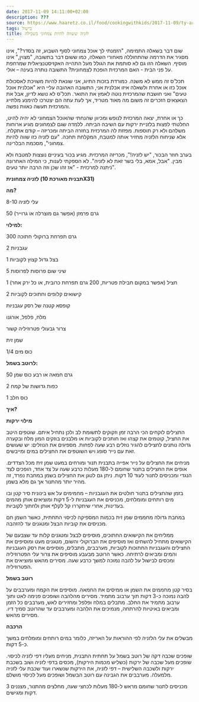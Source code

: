 ```yaml
---
date: 2017-11-09 14:11:00+02:00
description: ???
source: https://www.haaretz.co.il/food/cookingwithkids/2017-11-09/ty-article/0000017f-f8d3-d318-afff-fbf38eda0000
tags: בישול
title: לזניה ששווה להיות צמחוני בשבילה
---
```


שום דבר בשאלה התמימה, "הזמנתי לך אוכל צמחוני לסוף השבוע, זה בסדר?", אינו מסגיר את הדרמה שהתחוללה מאחורי השאלה, כמו ששום דבר בתשובה, "מצוין," אינו מוסיף. השאלה הזו גם לא סותמת את הגולל מעל התהייה האקזיסטנציאלית שמרחפת על פני הבית - האם המרכזית הופכת לצמחונית? התשובה נותרה בעינה – אולי.

תכל'ס זה ממש לא משנה. כמורדת בזכות התיוג, אני שונאת להיות משויכת לאסכולת אוכל כזו או אחרת ולשאלה איזו אכלנית אני, התשובה האהובה עליי היא "אכלנית אוכל טעים" ואני חושבת שהמרכזית נוטה לאמץ את התואר. תכל'ס לא נושא לדיון, אבל את הצאצאים הזכרים זה משום מה מאוד מטריד, אך לעת עתה הם יצטרכו להימנע מלתייג והמרכזית תעשה כאוות נפשה.

כך או אחרת, יצאה המרכזית לנופש ומכיוון שהנחתי שהאוכל הצמחוני לא יהיה להיט, החלטתי לפצות בלזניית ירקות עם השיבה הביתה. ללמדה שגם לצמחונים מגיע ארוחות משלהם ולא רק תוספות. מפזזת לה המרכזית בחזרה הביתה ומכריזה – קודם אתקלח. אלא שניחוח הלזניה מחזיר אותה למטבח, המקלחת תחכה. "עם לזניה כזו שווה להיות צמחוני", מסכמת הבלרינה.

בערב חוזר הבכור, "יש לזניה!", מכריזה המרכזית. מגיע בכור בעיניים נוצצות למטבח ולא מבין. "אבל, אמא, בלי בשר זאת לא לזניה". לא הספקתי לענות, כי המילה האחרונה ניתנה למרכזית - "אז זהו שכן וזה הרבה יותר טעים". 

**לזניה צמחונית (תבנית מאורכת 10X31)**

**מה?**

8-10 עלי לזניה

50 גרם פרמזן (אפשר גם מוצרלה או גרוייר)

**למילוי:**

300 גרם תפרחת ברוקולי חתוכה

2 עגבניות

1 בצל גדול קצוץ לקוביות

5 שיני שום פרוסות לפרוסות

1 חציל (אפשר במקום חבילת פטריות, 200 גרם תפרחת כרובית, או כל ירק אחר)

2 קישואים קלופים וחתוכים לקוביות

קופסא קטנה של רסק עגבניות

מלח, פלפל, אורגנו

צרור גבעולי פטרוזיליה קשור

שמן זית

1/4 כוס מים

**לרוטב בשמל:**

50 גרם חמאה או רבע כוס שמן

2 כפות גדושות של קמח

1 כוס חלב

**איך?**

**מילוי ירקות**

החצילים לוקחים הכי הרבה זמן וזקוקים לתשומת לב ולכן נתחיל איתם. שוטפים היטב את החציל, קוטמים את קצהו ואז חותכים לקוביות או מלבנים בוזקים המון מלח ובקערה גדולה נותנים לחצילים להגיר נוזלים רבע שעה לפחות. מספיגים את הנוזלים: יש שעושים זאת עם נייר סופג ויש השוטפים את החצילים במים ומייבשים.

מניחים את החצילים על נייר אפייה בתבנית תנור ומורחים במעט שמן זית מכל הצדדים. אופים את החצילים בתנור שחומם ל-180 מעלות כרבע שעה על צד אחד, הופכים לצד הנגדי ומכניסים לתנור לעוד 10 דקות. ניתן גם לטגן את החצילים בשמן במחבת נפרד, זה מהיר יותר מהתנור אך גם מלא בשמן.

בזמן שהחצילים בתנור חולטים את העגבניות – מחמימים על אש בינונית סיר קטן ובו מים רותחים ומומלחים, מכניסים את העגבניות ל-5 דקות ומוציאים אותן מהמים בעדינות, אחרי שיתקררו קל לקלף אותן ולחתוך לקוביות.

במחבת גדולה מחממים שמן זית בכמות המספיקה לכיסוי התחתית, כאשר השמן חם מכניסים את קוביות הבצל ומטגנים עד להזהבה.

ממליחים את הקישואים החתוכים, מוסיפים לבצל ומטגנים קלות עד שצבעם של הקישואים מתחיל להשחים ואז מוסיפים את הברוקולי והשום, מטגנים מעט ומוסיפים את החצילים והעגבניות החתוכות לקוביות, מערבבים, מתבלים, מוסיפים את רסק העגבניות והמים ומביאים לרתיחה. כאשר הרוטב מבעבע מוסיפים את צרור עלי הפטרוזיליה ומכסים לבישול על להבה נמוכה למשך כרבע שעה. מסירים מהאש ומוציאים את הפטרוזיליה.

**רוטב בשמל**

בסיר קטן מחממים את השמן או ממיסים את החמאה. מוסיפים את הקמח ומערבבים על להבה נמוכה כ-3 דקות תוך ערבוב מתמיד. מסירים מהלהבה ושופכים פנימה לאט ותוך ערבוב מתמיד את החלב. מתבלים במלח ופלפל ומחזירים לאש, מערבבים כל הזמן ומביאים באיטיות להרתחה, מנמיכים את הלהבה ומערבבים עד שהרוטב סמיך דיו. מסירים מהאש.

**הרכבה**

מבשלים את עלי הלזניה לפי ההוראות על האריזה, כלומר במים רותחים ומומלחים במשך כ-5 דקות.

שופכים שכבה דקה של רוטב בשמל על תחתית התבנית, מניחים מעליו דפי לזניה לכיסוי. שופכים מעל שכבה של ירקות (כשליש מכמות הירקות), מכסים בדפי לזניה ושוב בשכבת ירקות ולשכבה השלישית – דפי לזניה, את הירקות שנשארו ועוד שכבת עלי לזניה מלמעלה. מערבבים את הגבינה עם רוטב הבשמל ושופכים מעל לכיסוי מושלם.

מכניסים לתנור שחומם מראש ל-180 מעלות לכחצי שעה, מחלצים מהתנור, מצננים 3 דקות ומגישים.